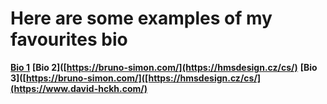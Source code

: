 # Here are some examples of my favourites bio

**[Bio 1](https://bruno-simon.com/)**
**[Bio 2]([https://bruno-simon.com/](https://hmsdesign.cz/cs/)**
**[Bio 3]([https://bruno-simon.com/]([https://hmsdesign.cz/cs/](https://www.david-hckh.com/)**
